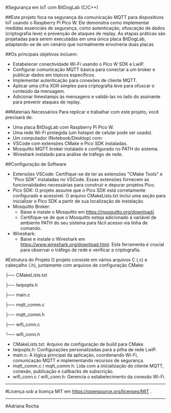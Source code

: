 #Segurança em IoT com BitDogLab (C/C++)

##Este projeto foca na segurança da comunicação MQTT para dispositivos IoT usando o Raspberry Pi Pico W. Ele demonstra como implementar medidas essenciais de segurança, como autenticação, ofuscação de dados (criptografia leve) e prevenção de ataques de replay. As etapas práticas são projetadas para serem executadas em uma única placa BitDogLab, adaptando-se de um cenário que normalmente envolveria duas placas

##Os principais objetivos incluem:

- Estabelecer conectividade Wi-Fi usando o Pico W SDK e LwIP.
- Configurar comunicação MQTT básica para conectar a um broker e publicar dados em tópicos específicos.
- Implementar autenticação para conexões de cliente MQTT.
- Aplicar uma cifra XOR simples para criptografia leve para ofuscar o conteúdo da mensagem.
- Adicionar timestamps às mensagens e validá-las no lado do assinante para prevenir ataques de replay.

##Materiais Necessários
Para replicar e trabalhar com este projeto, você precisará de:

- Uma placa BitDogLab com Raspberry Pi Pico W.
- Uma rede Wi-Fi protegida (um hotspot de celular pode ser usado).
- Um computador (Notebook/Desktop) com:
- VSCode com extensões CMake e Pico SDK instaladas.
- Mosquitto MQTT broker instalado e configurado no PATH do sistema.
- Wireshark instalado para análise de tráfego de rede.

##Configuração de Software

- Extensões VSCode: Certifique-se de ter as extensões "CMake Tools" e "Pico SDK" instaladas no VSCode. Essas extensões fornecem as funcionalidades necessárias para construir e depurar projetos Pico.
- Pico SDK: O projeto assume que o Pico SDK está corretamente configurado e acessível. O arquivo CMakeLists.txt inclui uma seção para inicializar o Pico SDK a partir de sua localização de instalação.
- Mosquitto Broker:
  - Baixe e instale o Mosquitto em https://mosquitto.org/download/.
  - Certifique-se de que o Mosquitto esteja adicionado à variável de ambiente PATH do seu sistema para fácil acesso via linha de comando.
- Wireshark:
  - Baixe e instale o Wireshark em https://www.wireshark.org/download.html. Esta ferramenta é crucial para observar o tráfego de rede e verificar a criptografia.

#Estrutura do Projeto
O projeto consiste em vários arquivos C (.c) e cabeçalho (.h), juntamente com arquivos de configuração CMake:

├── CMakeLists.txt

├── lwipopts.h

├── main.c

├── mqtt_comm.c

├── mqtt_comm.h

├── wifi_conn.c

└── wifi_conn.h

- CMakeLists.txt: Arquivo de configuração de build para CMake.
- lwipopts.h: Configurações personalizadas para a pilha de rede LwIP.
- main.c: A lógica principal da aplicação, coordenando Wi-Fi, comunicação MQTT e implementando recursos de segurança.
- mqtt_comm.c / mqtt_comm.h: Lida com a inicialização do cliente MQTT, conexão, publicação e callbacks de subscrição.
- wifi_conn.c / wifi_conn.h: Gerencia o estabelecimento da conexão Wi-Fi.


_____________________________________________________________________________________________

#Licença
sob a licença MIT em https://opensource.org/licenses/MIT .

_____________________________________________________________________________________________

#Adriana Rocha











